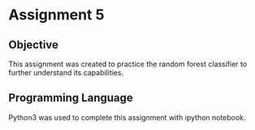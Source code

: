 # Assignment 5

## Objective

This assignment was created to practice the random forest classifier to further understand its capabilities.

## Programming Language

Python3 was used to complete this assignment with ipython notebook.



